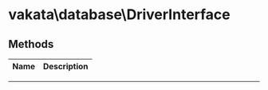 # vakata\database\DriverInterface


## Methods

| Name | Description |
|------|-------------|

---


